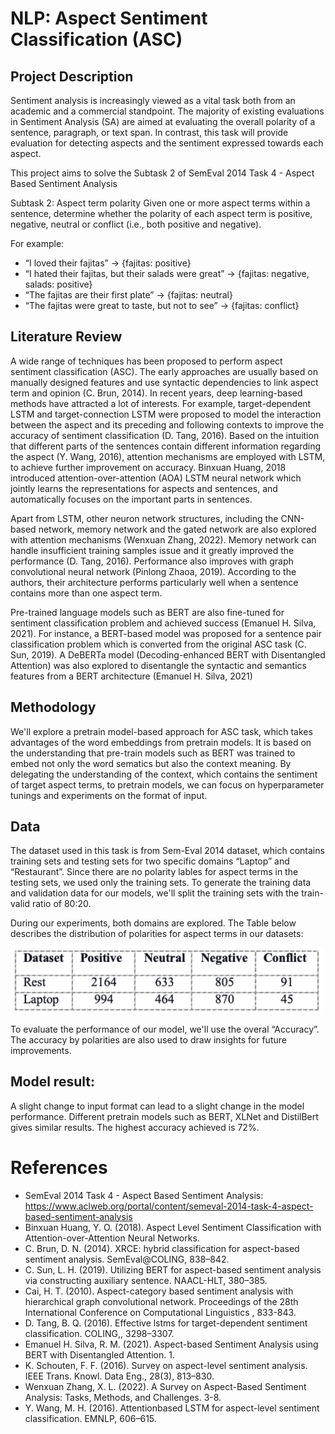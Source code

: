 # NLP: Aspect Sentiment Classification (ASC)

## Project Description

Sentiment analysis is increasingly viewed as a vital task both from an academic and a commercial standpoint. The majority of existing evaluations in Sentiment Analysis (SA) are aimed at evaluating the overall polarity of a sentence, paragraph, or text span. In contrast, this task will provide evaluation for detecting aspects and the sentiment expressed towards each aspect.

This project aims to solve the Subtask 2 of SemEval 2014 Task 4 - Aspect Based Sentiment Analysis

Subtask 2: Aspect term polarity
Given one or more aspect terms within a sentence, determine whether the polarity of each aspect term is positive, negative, neutral or conflict (i.e., both positive and negative).

For example:
- “I loved their fajitas” → {fajitas: positive}
- “I hated their fajitas, but their salads were great” → {fajitas: negative, salads: positive}
- “The fajitas are their first plate” → {fajitas: neutral}
- “The fajitas were great to taste, but not to see” → {fajitas: conflict}

## Literature Review

A wide range of techniques has been proposed to perform aspect sentiment classification (ASC). The early approaches are usually based on manually designed features and use syntactic dependencies to link aspect term and opinion (C. Brun, 2014). In recent years, deep learning-based methods have attracted a lot of interests. For example, target-dependent LSTM and target-connection LSTM were proposed to model the interaction between the aspect and its preceding and following contexts to improve the accuracy of sentiment classification (D. Tang, 2016). Based on the intuition that different parts of the sentences contain different information regarding the aspect (Y. Wang, 2016), attention mechanisms are employed with LSTM, to achieve further improvement on accuracy. Binxuan Huang, 2018 introduced attention-over-attention (AOA) LSTM neural network which jointly learns the representations for aspects and sentences, and automatically focuses on the important parts in sentences. 

Apart from LSTM, other neuron network structures, including the CNN-based network, memory network and the gated network are also explored with attention mechanisms (Wenxuan Zhang, 2022).  Memory network can handle insufficient training samples issue and it greatly improved the performance (D. Tang, 2016). Performance also improves with graph convolutional neural network (Pinlong Zhaoa, 2019). According to the authors, their architecture performs particularly well when a sentence contains more than one aspect term. 

Pre-trained language models such as BERT are also fine-tuned for sentiment classification problem and achieved success (Emanuel H. Silva, 2021). For instance, a BERT-based model was proposed for a sentence pair classification problem which is converted from the original ASC task (C. Sun, 2019). A DeBERTa model (Decoding-enhanced BERT with Disentangled Attention) was also explored to disentangle the syntactic and semantics features from a BERT architecture (Emanuel H. Silva, 2021)

## Methodology 

We'll explore a pretrain model-based approach for ASC task, which takes advantages of the word embeddings from pretrain models. It is based on the understanding that pre-train models such as BERT was trained to embed not only the word sematics but also the context meaning. By delegating the understanding of the context, which contains the sentiment of target aspect terms, to pretrain models, we can focus on hyperparameter tunings and experiments on the format of input. 

## Data
The dataset used in this task is from Sem-Eval 2014 dataset, which contains training sets and testing sets for two specific domains “Laptop” and “Restaurant”. Since there are no polarity lables for aspect terms in the testing sets, we used only the training sets. To generate the training data and validation data for our models, we'll split the training sets with the train-valid ratio of 80:20. 

During our experiments, both domains are explored. The Table below describes the distribution of polarities for aspect terms in our datasets:

<img src="images/LabelDistribution.png" width = "500">

To evaluate the performance of our model, we'll use the overal “Accuracy”. The accuracy by polarities are also used to draw insights for future improvements.

## Model result:
A slight change to input format can lead to a slight change in the model performance. Different pretrain models such as BERT, XLNet and DistilBert gives similar results. The highest accuracy achieved is 72%.

# References
- SemEval 2014 Task 4 - Aspect Based Sentiment Analysis: https://www.aclweb.org/portal/content/semeval-2014-task-4-aspect-based-sentiment-analysis
- Binxuan Huang, Y. O. (2018). Aspect Level Sentiment Classification with Attention-over-Attention Neural Networks.
- C. Brun, D. N. (2014). XRCE: hybrid classification for aspect-based sentiment analysis. SemEval@COLING, 838–842.
- C. Sun, L. H. (2019). Utilizing BERT for aspect-based sentiment analysis via constructing auxiliary sentence. NAACL-HLT, 380–385.
- Cai, H. T. (2010). Aspect-category based sentiment analysis with hierarchical graph convolutional network. Proceedings of the 28th International Conference on Computational Linguistics , 833-843.
- D. Tang, B. Q. (2016). Effective lstms for target-dependent sentiment classification. COLING,, 3298–3307.
- Emanuel H. Silva, R. M. (2021). Aspect-based Sentiment Analysis using BERT with Disentangled Attention. 1.
- K. Schouten, F. F. (2016). Survey on aspect-level sentiment analysis. IEEE Trans. Knowl. Data Eng., 28(3), 813–830.
- Wenxuan Zhang, X. L. (2022). A Survey on Aspect-Based Sentiment Analysis: Tasks, Methods, and Challenges. 3-8.
- Y. Wang, M. H. (2016). Attentionbased LSTM for aspect-level sentiment classification. EMNLP, 606–615.

